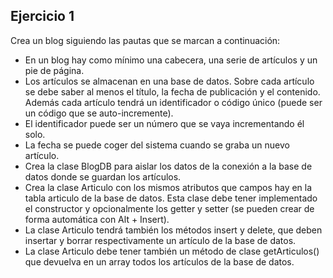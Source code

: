 ## Ejercicio 1

Crea un blog siguiendo las pautas que se marcan a continuación:

* En un blog hay como mínimo una cabecera, una serie de artículos y un pie de página.
* Los artículos se almacenan en una base de datos. Sobre cada artículo se debe saber al menos
el título, la fecha de publicación y el contenido. Además cada artículo tendrá un
identificador o código único (puede ser un código que se auto-incremente).
* El identificador puede ser un número que se vaya incrementando él solo.
* La fecha se puede coger del sistema cuando se graba un nuevo artículo.
* Crea la clase BlogDB para aislar los datos de la conexión a la base de datos donde se guardan los
artículos.
* Crea la clase Articulo con los mismos atributos que campos hay en la tabla articulo de la base
de datos. Esta clase debe tener implementado el constructor y opcionalmente los getter y setter (se
pueden crear de forma automática con Alt + Insert).
* La clase Articulo tendrá también los métodos insert y delete, que deben insertar y borrar
respectivamente un artículo de la base de datos.
* La clase Articulo debe tener también un método de clase getArticulos() que devuelva en un
array todos los artículos de la base de datos.

